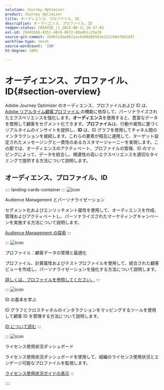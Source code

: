 ```yaml
---
solution: Journey Optimizer
product: Journey Optimizer
title: オーディエンス、プロファイル、ID
description: オーディエンス、プロファイル、ID
redpen-status: CREATED_||_2025-08-11_20-47-03
exl-id: 29d45bbb-8351-48c6-8672-dda4b1c25e29
source-git-commit: 2b907a3be8b11ac6308d0b563e122c88478d1d37
workflow-type: tm+mt
source-wordcount: '190'
ht-degree: 100%

---
```


# オーディエンス、プロファイル、ID{#section-overview}

Adobe Journey Optimizer のオーディエンス、プロファイルおよび ID は、[Adobe リアルタイム顧客プロファイル ](https://experienceleague.adobe.com/ja/docs/experience-platform/profile/home)の機能に依存して、パーソナライズされたエクスペリエンスを強化します。**オーディエンス**&#x200B;を使用すると、豊富なデータを使用して顧客をセグメント化できます。**プロファイル**&#x200B;は、行動や属性に基づくリアルタイムのインサイトを提供し、**ID** は、ID グラフを使用してチャネル間のインタラクションを接続します。これらの要素が相互に連携して、ターゲット設定されたメッセージングと一貫性のあるカスタマージャーニーを実現します。この節では、オーディエンスのアクティベート、プロファイルの管理、ID のマッピングによって、データを統合し、関連性の高いエクスペリエンスを適切なタイミングで提供する方法について説明します。

## オーディエンス、プロファイル、ID

:::: landing-cards-container
:::
![icon](https://cdn.experienceleague.adobe.com/icons/bullseye.svg?lang=ja)

Audience Management とパーソナライゼーション

セグメント化およびエンリッチメント属性を使用して、オーディエンスを作成、管理およびアクティベートし、パーソナライズされたマーケティングキャンペーンを実施する方法について説明します。

[Audience Management の探索](audiences-landing-page.md)
:::

:::
![icon](https://cdn.experienceleague.adobe.com/icons/user-circle.svg?lang=ja)

プロファイル：顧客データの管理と最適化

プロファイル、計算属性およびテストプロファイルを使用して、統合された顧客ビューを作成し、パーソナライゼーションを強化する方法について説明します。

[詳しくは、プロファイルを参照してください。](profiles-landing-page.md)
:::

:::
![icon](https://cdn.experienceleague.adobe.com/icons/fingerprint.svg?lang=ja)

ID の基本を学ぶ

ID グラフとクロスチャネルのインタラクションをマッピングするツールを使用して顧客 ID を管理する方法について説明します。

[ID について読む](../using/audience/get-started-identity.md)
:::

:::
![icon](https://cdn.experienceleague.adobe.com/icons/chart-line.svg?lang=ja)

ライセンス使用状況ダッシュボード

ライセンス使用状況ダッシュボードを使用して、組織のライセンス使用状況とエンゲージ可能なプロファイルを監視します。

[ライセンス使用状況ガイドの表示](../using/audience/license-usage.md)
:::

::::
